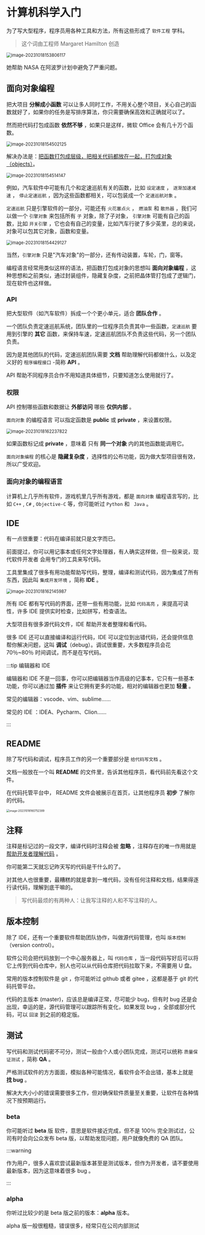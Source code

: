 # 计算机科学入门

为了写大型程序，程序员用各种工具和方法，所有这些形成了 `软件工程`  学科。

> 这个词由工程师 Margaret Hamilton 创造

<img src="http://niu.ochiamalu.xyz/image-20231018153806117.png" alt="image-20231018153806117" style="zoom:80%;margin:0 auto" />

她帮助 NASA 在阿波罗计划中避免了严重问题。

## 面向对象编程

把大项目 **分解成小函数** 可以让多人同时工作，不用关心整个项目，关心自己的函数就好了，如果你的任务是写排序算法，你只需要确保高效和正确就可以了。

然而把代码打包成函数 **依然不够** ，如果只是这样，微软 Office 会有几十万个函数。

<img src="http://niu.ochiamalu.xyz/image-20231018154502125.png" alt="image-20231018154502125" style="zoom:80%;margin:0 auto" />

解决办法是：<u>把函数打包成层级，把相关代码都放在一起，打包成对象（objects）</u>。

<img src="http://niu.ochiamalu.xyz/image-20231018154514147.png" alt="image-20231018154514147" style="zoom:80%;margin:0 auto" />

例如，汽车软件中可能有几个和定速巡航有关的函数，比如  `设定速度` ， `逐渐加速减速` ， `停止定速巡航`
，因为这些函数都相关，可以包装成一个 `定速巡航对象` 。

`定速巡航`  只是引擎软件的一部分，可能还有  `火花塞点火`  ， `燃油泵`  和  `散热器` ，我们可以做一个 `引擎对象`
来包括所有 `子` 对象，除了子对象， `引擎对象` 可能有自己的函数，比如  `开关引擎`
，它也会有自己的变量，比如汽车行驶了多少英里，总的来说，对象可以包其它对象，函数和变量。

<img src="http://niu.ochiamalu.xyz/image-20231018154429127.png" alt="image-20231018154429127" style="zoom: 80%;margin:0 auto" />

当然，`引擎对象` 只是"汽车对象"的一部分，还有传动装置，车轮，门，窗等。

编程语言经常用类似这样的语法，把函数打包成对象的思想叫 **面向对象编程** ，这种思想和之前类似，通过封装组件，隐藏复杂度，之前把晶体管打包成了逻辑门，现在软件也这样做。

### API

把大型软件（如汽车软件）拆成一个个更小单元，适合 **团队合作** 。

一个团队负责定速巡航系统，团队里的一位程序员负责其中一些函数，`定速巡航` 要用到引擎的 **其它**
函数，来保持车速，定速巡航团队不负责这些代码，另一个团队负责。

因为是其他团队的代码，定速巡航团队需要 **文档** 帮助理解代码都做什么，以及定义好的 `程序编程接口`  -简称  **API** 。

API 帮助不同程序员合作不用知道具体细节，只要知道怎么使用就行了。

### 权限

API 控制哪些函数和数据让 **外部访问** 哪些 **仅供内部** 。

`面向对象` 的编程语言 可以指定函数是 **public** 或 **private** ，来设置权限。

<img src="http://niu.ochiamalu.xyz/image-20231018162237822.png" alt="image-20231018162237822" style="zoom:80%;margin:0 auto" />

如果函数标记成 **private** ，意味着 只有 **同一个对象** 内的其他函数能调用它。

`面向对象编程` 的核心是 **隐藏复杂度** ，选择性的公布功能，因为做大型项目很有效，所以广受欢迎。

### 面向对象的编程语言

计算机上几乎所有软件，游戏机里几乎所有游戏，都是 `面向对象` 编程语言写的，比如 `C++` ,  `C#` ,  `Objective-C`
等，你可能听过 `Python` 和 ` Java` 。

## IDE

有一点很重要：代码在编译前就只是文字而已。

前面提过，你可以用记事本或任何文字处理器，有人确实这样做，但一般来说，现代软件开发者 会用专门的工具来写代码。

工具里集成了很多有用功能帮助写代码，整理，编译和测试代码，因为集成了所有东西，因此叫 `集成开发环境` ，简称 **IDE** 。

<img src="http://niu.ochiamalu.xyz/image-20231018162145987.png" alt="image-20231018162145987" style="zoom:80%;margin:0 auto" />

所有 IDE 都有写代码的界面，还带一些有用功能，比如 `代码高亮` ，来提高可读性，许多 IDE 提供实时检查，比如拼写，检查语法。

大型项目有很多源代码文件，IDE 帮助开发者整理和看代码。

很多 IDE 还可以直接编译和运行代码，IDE 可以定位到出错代码，还会提供信息 帮你解决问题，这叫 **调试**（debug）。调试很重要，大多数程序员会花
70％~80％ 时间调试，而不是在写代码。

:::tip 编辑器和 IDE

编辑器和 IDE 不是一回事，你可以把编辑器当作高级的记事本，它只有一些基本功能，你可以通过加 **插件** 来让它拥有更多的功能，相对的编辑器也更加
**轻量** 。

常见的编辑器：vscode、vim、sublime……

常见的 IDE ：IDEA、Pycharm、Clion……

:::

## README

除了写代码和调试，程序员工作的另一个重要部分是 `给代码写文档` 。

文档一般放在一个叫 **README** 的文件里，告诉其他程序员，看代码前先看这个文件。

在代码托管平台中， README 文件会被展示在首页，让其他程序员 **初步** 了解你的代码。

<img src="http://niu.ochiamalu.xyz/image-20231018160752389.png" alt="image-20231018160752389" style="zoom: 50%;margin:0 auto" />

## 注释

注释是标记过的一段文字，编译代码时注释会被 **忽略** ，注释存在的唯一作用就是 <u>帮助开发者理解代码</u> 。

你可能第二天就忘记昨天写的代码是干什么的了。

对其他人也很重要，最糟糕的就是拿到一堆代码，没有任何注释和文档，结果得逐行读代码，理解到底干嘛的。

> 写代码最烦的有两种人：让我写注释的人和不写注释的人。

## 版本控制

除了 IDE，还有一个重要软件帮助团队协作，叫做源代码管理，也叫 `版本控制` （version control）。

软件公司会把代码放到一个中心服务器上，叫 `代码仓库` ，当一段代码写好后可以将它上传到代码仓库中，别人也可以从代码仓库把代码拉取下来，不需要用
U 盘。

常用的版本控制软件是 git ，你可能听过 github 或者 gitee ，这都是基于 git 的代码托管平台。

代码的主版本 (master)，应该总是编译正常，尽可能少 bug，但有时 bug 还是会出现，幸运的是，源代码管理可以跟踪所有变化，如果发现
bug ，全部或部分代码，可以 `回滚` 到之前的稳定版。

## 测试

写代码和测试代码密不可分，测试一般由个人或小团队完成，测试可以统称 `质量保证测试` ，简称 **QA** 。

严格测试软件的方方面面，模拟各种可能情况，看软件会不会出错，基本上就是 **找 bug** 。

解决大大小小的错误需要很多工作，但对确保软件质量至关重要，让软件在各种情况下按预期运行。

### beta

你可能听过 **beta** 版 软件，意思是软件接近完成，但不是 100％ 完全测试过，公司有时会向公众发布 beta 版，以帮助发现问题，用户就像免费的
QA 团队。

:::warning

作为用户，很多人喜欢尝试最新版本甚至是测试版本，但作为开发者，请不要使用最新版本，因为这意味着很多 bug 。

:::

### alpha

你听过比较少的是 beta 版之前的版本：**alpha** 版本。

alpha 版一般很粗糙，错误很多，经常只在公司内部测试
